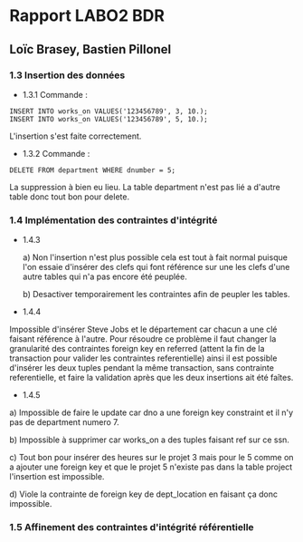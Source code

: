 # Rapport LABO2 BDR
## Loïc Brasey, Bastien Pillonel
### 1.3 Insertion des données
- 1.3.1
Commande :

```
INSERT INTO works_on VALUES('123456789', 3, 10.);
INSERT INTO works_on VALUES('123456789', 5, 10.);
```
L'insertion s'est faite correctement.

- 1.3.2
Commande :
```
DELETE FROM department WHERE dnumber = 5;
```
La suppression à bien eu lieu. La table department n'est pas lié a d'autre table donc tout bon pour delete.

### 1.4 Implémentation des contraintes d'intégrité
- 1.4.3

  a) Non l'insertion n'est plus possible cela est tout à fait normal puisque l'on essaie d'insérer des clefs qui font référence sur une les clefs d'une autre tables qui    n'a pas encore été peuplée.
  
  b) Desactiver temporairement les contraintes afin de peupler les tables.
  
 - 1.4.4

  Impossible d'insérer Steve Jobs et le département car chacun a une clé faisant référence à l'autre. Pour résoudre ce problème il faut changer la granularité des contraintes foreign key en referred (attent la fin de la transaction pour valider les contraintes referentielle) ainsi il est possible d'insérer les deux tuples pendant la même transaction, sans contrainte referentielle, et faire la validation après que les deux insertions ait été faîtes.
  
  - 1.4.5
  
  a) Impossible de faire le update car dno a une foreign key constraint et il n'y pas de department numero 7.
  
  b) Impossible à supprimer car works_on a des tuples faisant ref sur ce ssn.
  
  c) Tout bon pour insérer des heures sur le projet 3 mais pour le 5 comme on a ajouter une foreign key et que le projet 5 n'existe pas dans la table project l'insertion est impossible.
  
  d) Viole la contrainte de foreign key de dept_location en faisant ça donc impossible.
  
### 1.5 Affinement des contraintes d'intégrité référentielle

  
  
  

